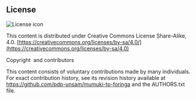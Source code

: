 ## License
![License icon](https://licensebuttons.net/l/by-sa/3.0/88x31.png)

This content is distributed under Creative Commons License Share-Alike, 4.0. [https://creativecommons.org/licenses/by-sa/4.0/](https://creativecommons.org/licenses/by-sa/4.0)

Copyright ​ and contributors

This content consists of voluntary contributions made by many
individuals. For exact contribution history, see its revision history
available at https://github.com/pdp-unsam/mumuki-tp-foringa and the AUTHORS.txt file.

